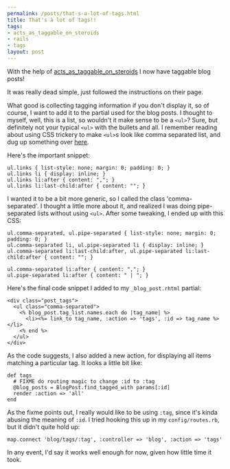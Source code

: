 ```yaml
--- 
permalink: /posts/that-s-a-lot-of-tags.html
title: That's a lot of tags!!
tags: 
- acts_as_taggable_on_steroids
- rails
- tags
layout: post
---
```

With the help of [acts_as_taggable_on_steroids](http://agilewebdevelopment.com/plugins/acts_as_taggable_on_steroids) I now have taggable blog posts!

It was really dead simple, just followed the instructions on their page.

What good is collecting tagging information if you don't display it, so of course, I want to add it to the partial used for the blog posts. I thought to myself, well, this is a list, so wouldn't it make sense to be a `<ul>`? Sure, but definitely not your typical `<ul>` with the bullets and all. I remember reading about using CSS trickery to make `<ul>`s look like comma separated list, and dug up something over [here](http://milov.nl/2883).

Here's the important snippet:

    ul.links { list-style: none; margin: 0; padding: 0; }
    ul.links li { display: inline; }
    ul.links li:after { content: ","; } 
    ul.links li:last-child:after { content: ""; }

I wanted it to be a bit more generic, so I called the class 'comma-separated'. I thought a little more about it, and realized I was doing pipe-separated lists without using `<ul>`. After some tweaking, I ended up with this CSS:

    ul.comma-separated, ul.pipe-separated { list-style: none; margin: 0; padding: 0; }
    ul.comma-separated li, ul.pipe-separated li { display: inline; }
    ul.comma-separated li:last-child:after, ul.pipe-separated li:last-child:after { content: ""; }

    ul.comma-separated li:after { content: ","; } 
    ul.pipe-separated li:after { content: " | "; } 

Here's the final code snippet I added to my `_blog_post.rhtml` partial:

    <div class="post_tags">
      <ul class="comma-separated">
        <% blog_post.tag_list.names.each do |tag_name| %>
          <li><%= link_to tag_name, :action => 'tags', :id => tag_name %></li>
        <% end %>
      </ul>
    </div>

As the code suggests, I also added a new action, for displaying all items matching a particular tag. It looks a little bit like:

    def tags
      # FIXME do routing magic to change :id to :tag
      @blog_posts = BlogPost.find_tagged_with params[:id]
      render :action => 'all'
    end

As the fixme points out, I really would like to be using `:tag`, since it's kinda abusing the meaning of `:id`. I tried hooking this up in my `config/routes.rb`, but it didn't quite hold up:

    map.connect 'blog/tags/:tag', :controller => 'blog', :action => 'tags'

In any event, I'd say it works well enough for now, given how little time it took.